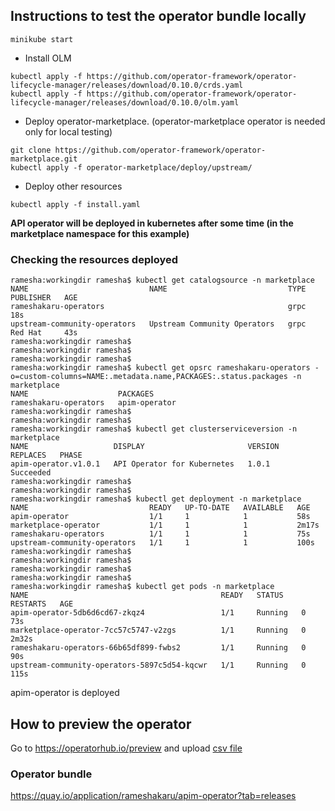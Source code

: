 ## Instructions to test the operator bundle locally

```
minikube start
```
- Install OLM
```
kubectl apply -f https://github.com/operator-framework/operator-lifecycle-manager/releases/download/0.10.0/crds.yaml
kubectl apply -f https://github.com/operator-framework/operator-lifecycle-manager/releases/download/0.10.0/olm.yaml
```

- Deploy operator-marketplace. (operator-marketplace operator is needed only for local testing)
```
git clone https://github.com/operator-framework/operator-marketplace.git
kubectl apply -f operator-marketplace/deploy/upstream/
```
- Deploy other resources
```
kubectl apply -f install.yaml 
```

**API operator will be deployed in kubernetes after some time (in the marketplace namespace for this example)**

### Checking the resources deployed

```
ramesha:workingdir ramesha$ kubectl get catalogsource -n marketplace
NAME                           NAME                           TYPE   PUBLISHER   AGE
rameshakaru-operators                                         grpc               18s
upstream-community-operators   Upstream Community Operators   grpc   Red Hat     43s
ramesha:workingdir ramesha$ 
ramesha:workingdir ramesha$ 
ramesha:workingdir ramesha$ 
ramesha:workingdir ramesha$ kubectl get opsrc rameshakaru-operators -o=custom-columns=NAME:.metadata.name,PACKAGES:.status.packages -n marketplace
NAME                    PACKAGES
rameshakaru-operators   apim-operator
ramesha:workingdir ramesha$ 
ramesha:workingdir ramesha$ 
ramesha:workingdir ramesha$ kubectl get clusterserviceversion -n marketplace
NAME                   DISPLAY                       VERSION   REPLACES   PHASE
apim-operator.v1.0.1   API Operator for Kubernetes   1.0.1                Succeeded
ramesha:workingdir ramesha$ 
ramesha:workingdir ramesha$ 
ramesha:workingdir ramesha$ kubectl get deployment -n marketplace
NAME                           READY   UP-TO-DATE   AVAILABLE   AGE
apim-operator                  1/1     1            1           58s
marketplace-operator           1/1     1            1           2m17s
rameshakaru-operators          1/1     1            1           75s
upstream-community-operators   1/1     1            1           100s
ramesha:workingdir ramesha$ 
ramesha:workingdir ramesha$ 
ramesha:workingdir ramesha$ 
ramesha:workingdir ramesha$ 
ramesha:workingdir ramesha$ kubectl get pods -n marketplace
NAME                                           READY   STATUS    RESTARTS   AGE
apim-operator-5db6d6cd67-zkqz4                 1/1     Running   0          73s
marketplace-operator-7cc57c5747-v2zgs          1/1     Running   0          2m32s
rameshakaru-operators-66b65df899-fwbs2         1/1     Running   0          90s
upstream-community-operators-5897c5d54-kqcwr   1/1     Running   0          115s

```
apim-operator is deployed

## How to preview the operator

Go to  https://operatorhub.io/preview and upload [csv file](apim-operator/1.0.1/apim-operator.v1.0.1.clusterserviceversion.yaml)

### Operator bundle

https://quay.io/application/rameshakaru/apim-operator?tab=releases
